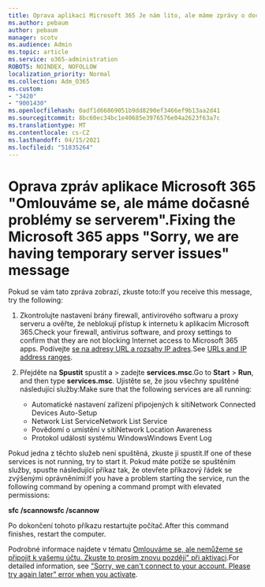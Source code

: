 ```yaml
---
title: Oprava aplikací Microsoft 365 Je nám líto, ale máme zprávy o dočasných problémech se serverem.
ms.author: pebaum
author: pebaum
manager: scotv
ms.audience: Admin
ms.topic: article
ms.service: o365-administration
ROBOTS: NOINDEX, NOFOLLOW
localization_priority: Normal
ms.collection: Adm_O365
ms.custom:
- "3420"
- "9001430"
ms.openlocfilehash: 0adf1d66869051b9dd8290ef3466ef9b13aa2d41
ms.sourcegitcommit: 8bc60ec34bc1e40685e3976576e04a2623f63a7c
ms.translationtype: MT
ms.contentlocale: cs-CZ
ms.lasthandoff: 04/15/2021
ms.locfileid: "51835264"
---
```

# <a name="fixing-the-microsoft-365-apps-sorry-we-are-having-temporary-server-issues-message"></a><span data-ttu-id="73bf9-102">Oprava zpráv aplikace Microsoft 365 "Omlouváme se, ale máme dočasné problémy se serverem".</span><span class="sxs-lookup"><span data-stu-id="73bf9-102">Fixing the Microsoft 365 apps "Sorry, we are having temporary server issues" message</span></span>

<span data-ttu-id="73bf9-103">Pokud se vám tato zpráva zobrazí, zkuste toto:</span><span class="sxs-lookup"><span data-stu-id="73bf9-103">If you receive this message, try the following:</span></span>

1. <span data-ttu-id="73bf9-104">Zkontrolujte nastavení brány firewall, antivirového softwaru a proxy serveru a ověřte, že neblokují přístup k internetu k aplikacím Microsoft 365.</span><span class="sxs-lookup"><span data-stu-id="73bf9-104">Check your firewall, antivirus software, and proxy settings to confirm that they are not blocking Internet access to Microsoft 365 apps.</span></span> <span data-ttu-id="73bf9-105">Podívejte [se na adresy URL a rozsahy IP adres](https://docs.microsoft.com/office365/enterprise/urls-and-ip-address-ranges).</span><span class="sxs-lookup"><span data-stu-id="73bf9-105">See [URLs and IP address ranges](https://docs.microsoft.com/office365/enterprise/urls-and-ip-address-ranges).</span></span>

2. <span data-ttu-id="73bf9-106">Přejděte na **Spustit** spustit a  >  zadejte **services.msc**.</span><span class="sxs-lookup"><span data-stu-id="73bf9-106">Go to **Start** > **Run**, and then type **services.msc**.</span></span> <span data-ttu-id="73bf9-107">Ujistěte se, že jsou všechny spuštěné následující služby:</span><span class="sxs-lookup"><span data-stu-id="73bf9-107">Make sure that the following services are all running:</span></span>
    - <span data-ttu-id="73bf9-108">Automatické nastavení zařízení připojených k síti</span><span class="sxs-lookup"><span data-stu-id="73bf9-108">Network Connected Devices Auto-Setup</span></span>
    - <span data-ttu-id="73bf9-109">Network List Service</span><span class="sxs-lookup"><span data-stu-id="73bf9-109">Network List Service</span></span>
    - <span data-ttu-id="73bf9-110">Povědomí o umístění v síti</span><span class="sxs-lookup"><span data-stu-id="73bf9-110">Network Location Awareness</span></span>
    - <span data-ttu-id="73bf9-111">Protokol událostí systému Windows</span><span class="sxs-lookup"><span data-stu-id="73bf9-111">Windows Event Log</span></span>

<span data-ttu-id="73bf9-112">Pokud jedna z těchto služeb není spuštěná, zkuste ji spustit.</span><span class="sxs-lookup"><span data-stu-id="73bf9-112">If one of these services is not running, try to start it.</span></span> <span data-ttu-id="73bf9-113">Pokud máte potíže se spuštěním služby, spusťte následující příkaz tak, že otevřete příkazový řádek se zvýšenými oprávněními:</span><span class="sxs-lookup"><span data-stu-id="73bf9-113">If you have a problem starting the service, run the following command by opening a command prompt with elevated permissions:</span></span>

<span data-ttu-id="73bf9-114">**sfc /scannow**</span><span class="sxs-lookup"><span data-stu-id="73bf9-114">**sfc /scannow**</span></span>

<span data-ttu-id="73bf9-115">Po dokončení tohoto příkazu restartujte počítač.</span><span class="sxs-lookup"><span data-stu-id="73bf9-115">After this command finishes, restart the computer.</span></span>

<span data-ttu-id="73bf9-116">Podrobné informace najdete v tématu [Omlouváme se, ale nemůžeme se připojit k vašemu účtu. Zkuste to prosím znovu později" při aktivaci](https://docs.microsoft.com/office/troubleshoot/activation-installation/issue-when-activate-office-from-office-365).</span><span class="sxs-lookup"><span data-stu-id="73bf9-116">For detailed information, see ["Sorry, we can't connect to your account. Please try again later" error when you activate](https://docs.microsoft.com/office/troubleshoot/activation-installation/issue-when-activate-office-from-office-365).</span></span>